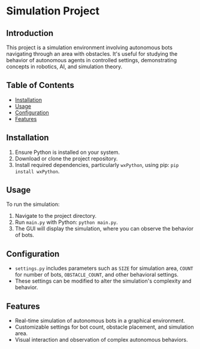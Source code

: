 # Simulation Project

## Introduction
This project is a simulation environment involving autonomous bots navigating through an area with obstacles. It's useful for studying the behavior of autonomous agents in controlled settings, demonstrating concepts in robotics, AI, and simulation theory.

## Table of Contents
- [Installation](#installation)
- [Usage](#usage)
- [Configuration](#configuration)
- [Features](#features)


## Installation
1. Ensure Python is installed on your system.
2. Download or clone the project repository.
3. Install required dependencies, particularly `wxPython`, using pip: `pip install wxPython`.

## Usage
To run the simulation:
1. Navigate to the project directory.
2. Run `main.py` with Python: `python main.py`.
3. The GUI will display the simulation, where you can observe the behavior of bots.

## Configuration
- `settings.py` includes parameters such as `SIZE` for simulation area, `COUNT` for number of bots, `OBSTACLE_COUNT`, and other behavioral settings.
- These settings can be modified to alter the simulation's complexity and behavior.

## Features
- Real-time simulation of autonomous bots in a graphical environment.
- Customizable settings for bot count, obstacle placement, and simulation area.
- Visual interaction and observation of complex autonomous behaviors.